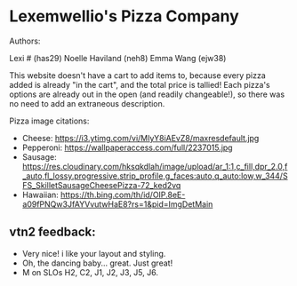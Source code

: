 # Lexemwellio's Pizza Company

Authors:

Lexi # (has29)
Noelle Haviland (neh8)
Emma Wang (ejw38)

This website doesn't have a cart to add items to, because every pizza added is already "in the cart", and the total price is tallied!
Each pizza's options are already out in the open (and readily changeable!), so there was no need to add an extraneous description.

Pizza image citations:

- Cheese: https://i3.ytimg.com/vi/MIyY8iAEvZ8/maxresdefault.jpg
- Pepperoni: https://wallpaperaccess.com/full/2237015.jpg
- Sausage: https://res.cloudinary.com/hksqkdlah/image/upload/ar_1:1,c_fill,dpr_2.0,f_auto,fl_lossy.progressive.strip_profile,g_faces:auto,q_auto:low,w_344/SFS_SkilletSausageCheesePizza-72_ked2vq
- Hawaiian: https://th.bing.com/th/id/OIP.8eE-a09fPNQw3JfAYVvutwHaE8?rs=1&pid=ImgDetMain

## vtn2 feedback:

- Very nice! i like your layout and styling.
- Oh, the dancing baby... great. Just great!
- M on SLOs H2, C2, J1, J2, J3, J5, J6.
